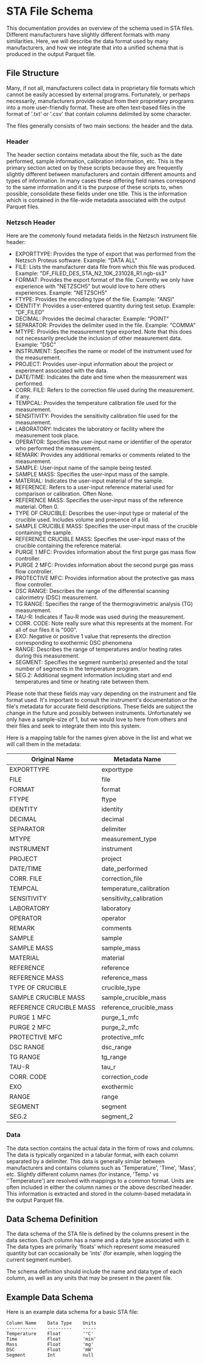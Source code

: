 # STA File Schema

This documentation provides an overview of the schema used in STA files. Different manufacturers have slightly different formats with many similarities. Here, we will describe the data format used by many manufacturers, and how we integrate that into a unified schema that is produced in the output Parquet file.

## File Structure

Many, if not all, manufacturers collect data in proprietary file formats which cannot be easily accessed by external programs. Fortunately, or perhaps necessarily, manufacturers provide output from their proprietary programs into a more user-friendly format. These are often text-based files in the format of '.txt' or '.csv' that contain columns delimited by some character.

The files generally consists of two main sections: the header and the data.

### Header

The header section contains metadata about the file, such as the date performed, sample information, calibration information, etc. This is the primary section acted on by these scripts because they are frequently slightly different between manufacturers and contain different amounts and types of information. In many cases these differing field names correspond to the same information and it is the purpose of these scripts to, when possible, consolidate these fields under one title. This is the information which is contained in the file-wide metadata associated with the output Parquet files.

### Netzsch Header

Here are the commonly found metadata fields in the Netzsch instrument file header:

- EXPORTTYPE: Provides the type of export that was performed from the Netzsch Proteus software. Example: "DATA ALL"
- FILE: Lists the manufacturer data file from which this file was produced. Example: "DF_FILED_DES_STA_N2_10K_231028_R1.ngb-ss3"
- FORMAT: Provides the export format of the file. Currently we only have experience with "NETZSCH5" but would love to here others experiences. Example: "NETZSCH5"
- FTYPE: Provides the encoding type of the file. Example: "ANSI"
- IDENTITY: Provides a user-entered quantity during test setup. Example: "DF_FILED"
- DECIMAL: Provides the decimal character. Example: "POINT"
- SEPARATOR: Provides the delimiter used in the file. Example: "COMMA"
- MTYPE: Provides the measurement type exported. Note that this does not necessarily preclude the inclusion of other measurement data. Example: "DSC"
- INSTRUMENT: Specifies the name or model of the instrument used for the measurement.
- PROJECT: Provides user-input information about the project or experiment associated with the data.
- DATE/TIME: Indicates the date and time when the measurement was performed.
- CORR. FILE: Refers to the correction file used during the measurement. if any.
- TEMPCAL: Provides the temperature calibration file used for the measurement.
- SENSITIVITY: Provides the sensitivity calibration file used for the measurement.
- LABORATORY: Indicates the laboratory or facility where the measurement took place.
- OPERATOR: Specifies the user-input name or identifier of the operator who performed the measurement.
- REMARK: Provides any additional remarks or comments related to the measurement.
- SAMPLE: User-input name of the sample being tested.
- SAMPLE MASS: Specifies the user-input mass of the sample.
- MATERIAL: Indicates the user-input material of the sample.
- REFERENCE: Refers to a user-input reference material used for comparison or calibration. Often None.
- REFERENCE MASS: Specifies the user-input mass of the reference material. Often 0.
- TYPE OF CRUCIBLE: Describes the user-input type or material of the crucible used. Includes volume and presence of a lid.
- SAMPLE CRUCIBLE MASS: Specifies the user-input mass of the crucible containing the sample.
- REFERENCE CRUCIBLE MASS: Specifies the user-input mass of the crucible containing the reference material.
- PURGE 1 MFC: Provides information about the first purge gas mass flow controller.
- PURGE 2 MFC: Provides information about the second purge gas mass flow controller.
- PROTECTIVE MFC: Provides information about the protective gas mass flow controller.
- DSC RANGE: Describes the range of the differential scanning calorimetry (DSC) measurement.
- TG RANGE: Specifies the range of the thermogravimetric analysis (TG) measurement.
- TAU-R: Indicates if Tau-R mode was used during the measurement.
- CORR. CODE: Note really sure what this represents at the moment. For all of our files it is "000".
- EXO: Negative or positive 1 value that represents the direction corresponding to exothermic DSC phenomena
- RANGE: Describes the range of temperatures and/or heating rates during this measurement.
- SEGMENT: Specifies the segment number(s) presented and the total number of segments in the temperature program.
- SEG.2: Additional segment information including start and end temperatures and time or heating rate between them.

Please note that these fields may vary depending on the instrument and file format used. It's important to consult the instrument's documentation or the file's metadata for accurate field descriptions. These fields are subject the change in the future and possibly between instruments. Unfortunately we only have a sample-size of 1, but we would love to here from others and their files and seek to integrate them into this system.

Here is a mapping table for the names given above in the list and what we will call them in the metadata:

| Original Name         | Metadata Name |
|-----------------------|---------------|
| EXPORTTYPE            | exporttype   |
| FILE                  | file |
| FORMAT                | format |
| FTYPE                 | ftype |
| IDENTITY              | identity |
| DECIMAL               | decimal |
| SEPARATOR             | delimiter |
| MTYPE                 | measurement_type |
| INSTRUMENT            | instrument |
| PROJECT               | project |
| DATE/TIME             | date_performed |
| CORR. FILE            | correction_file |
| TEMPCAL               | temperature_calibration |
| SENSITIVITY           | sensitivity_calibration |
| LABORATORY            | laboratory |
| OPERATOR              | operator |
| REMARK                | comments |
| SAMPLE                | sample |
| SAMPLE MASS           | sample_mass |
| MATERIAL              | material |
| REFERENCE             | reference |
| REFERENCE MASS        | reference_mass |
| TYPE OF CRUCIBLE      | crucible_type |
| SAMPLE CRUCIBLE MASS  | sample_crucible_mass |
| REFERENCE CRUCIBLE MASS | reference_crucible_mass |
| PURGE 1 MFC           | purge_1_mfc |
| PURGE 2 MFC           | purge_2_mfc |
| PROTECTIVE MFC        | protective_mfc |
| DSC RANGE             | dsc_range |
| TG RANGE              | tg_range |
| TAU-R                 | tau_r |
| CORR. CODE            | correction_code |
| EXO                   | exothermic |
| RANGE                 | range |
| SEGMENT               | segment |
| SEG.2                 | segment_2 |

### Data

The data section contains the actual data in the form of rows and columns. The data is typically organized in a tabular format, with each column separated by a delimiter. This data is generally similar between manufacturers and contains columns such as 'Temperature', 'Time', 'Mass', etc. Slightly different column names (for instance, 'Temp.' vs ''Temperature') are resolved with mappings to a common format. Units are often included in either the column names or the above described header. This information is extracted and stored in the column-based metadata in the output Parquet file.

## Data Schema Definition

The data schema of the STA file is defined by the columns present in the data section. Each column has a name and a data type associated with it. The data types are primarily 'floats' which represent some measured quantity but can occasionally be 'ints' (for example, when logging the current segment number).

The schema definition should include the name and data type of each column, as well as any units that may be present in the parent file.

## Example Data Schema

Here is an example data schema for a basic STA file:

```
Column Name    Data Type    Units
-----------    ---------    -----
Temperature    Float        '°C'
Time           Float        'min'
Mass           Float        'mg'
DSC            Float        'mW'
Segment        Int          null
```
